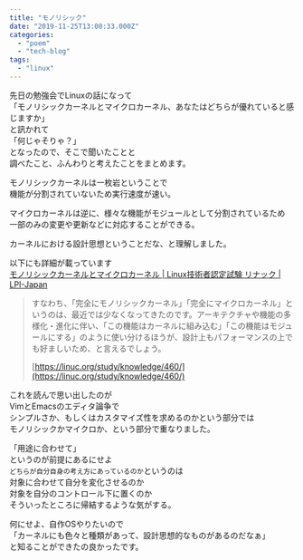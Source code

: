 ```yaml
---
title: "モノリシック"
date: "2019-11-25T13:00:33.000Z"
categories: 
  - "poem"
  - "tech-blog"
tags: 
  - "linux"
---
```


先日の勉強会でLinuxの話になって  
「モノリシックカーネルとマイクロカーネル、あなたはどちらが優れていると感じますか」  
と訊かれて  
「何じゃそりゃ？」  
となったので、そこで聞いたことと  
調べたこと、ふんわりと考えたことをまとめます。

モノリシックカーネルは一枚岩ということで  
機能が分割されていないため実行速度が速い。

マイクロカーネルは逆に、様々な機能がモジュールとして分割されているため  
一部のみの変更や更新などに対応することができる。

カーネルにおける設計思想ということだな、と理解しました。

以下にも詳細が載っています  
[モノリシックカーネルとマイクロカーネル | Linux技術者認定試験 リナック | LPI-Japan](https://linuc.org/study/knowledge/460/)

> すなわち、「完全にモノリシックカーネル」「完全にマイクロカーネル」というのは、最近では少なくなってきたのです。アーキテクチャや機能の多様化・進化に伴い、「この機能はカーネルに組み込む」「この機能はモジュールにする」のように使い分けるほうが、設計上もパフォーマンスの上でも好ましいため、と言えるでしょう。
> 
> [https://linuc.org/study/knowledge/460/](https://linuc.org/study/knowledge/460/)

これを読んで思い出したのが  
VimとEmacsのエディタ論争で  
シンプルさか、もしくはカスタマイズ性を求めるのかという部分では  
モノリシックかマイクロか、という部分で重なりました。

「用途に合わせて」  
というのが前提にあるにせよ  
`どちらが自分自身の考え方にあっているのか`というのは  
対象に合わせて自分を変化させるのか  
対象を自分のコントロール下に置くのか  
そういったところに帰結するような気がする。

何にせよ、自作OSやりたいので  
「カーネルにも色々と種類があって、設計思想的なものがあるのだなぁ」  
と知ることができたの良かったです。
